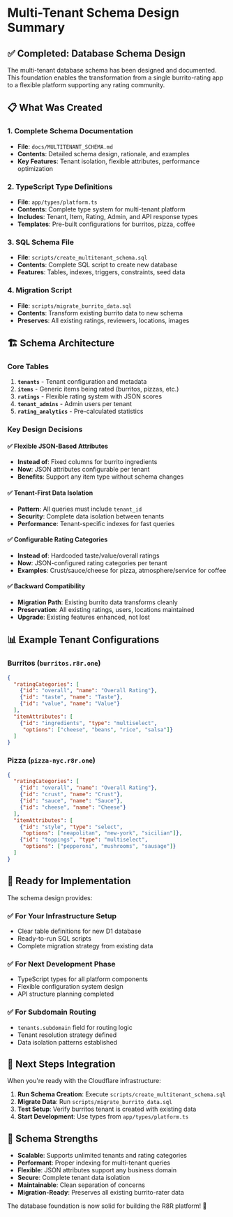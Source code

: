 # Multi-Tenant Schema Design Summary

## ✅ Completed: Database Schema Design

The multi-tenant database schema has been designed and documented. This foundation enables the transformation from a single burrito-rating app to a flexible platform supporting any rating community.

## 📋 What Was Created

### 1. **Complete Schema Documentation**
- **File**: `docs/MULTITENANT_SCHEMA.md`
- **Contents**: Detailed schema design, rationale, and examples
- **Key Features**: Tenant isolation, flexible attributes, performance optimization

### 2. **TypeScript Type Definitions**
- **File**: `app/types/platform.ts`
- **Contents**: Complete type system for multi-tenant platform
- **Includes**: Tenant, Item, Rating, Admin, and API response types
- **Templates**: Pre-built configurations for burritos, pizza, coffee

### 3. **SQL Schema File**
- **File**: `scripts/create_multitenant_schema.sql`
- **Contents**: Complete SQL script to create new database
- **Features**: Tables, indexes, triggers, constraints, seed data

### 4. **Migration Script**
- **File**: `scripts/migrate_burrito_data.sql`
- **Contents**: Transform existing burrito data to new schema
- **Preserves**: All existing ratings, reviewers, locations, images

## 🏗️ Schema Architecture

### Core Tables
1. **`tenants`** - Tenant configuration and metadata
2. **`items`** - Generic items being rated (burritos, pizzas, etc.)
3. **`ratings`** - Flexible rating system with JSON scores
4. **`tenant_admins`** - Admin users per tenant
5. **`rating_analytics`** - Pre-calculated statistics

### Key Design Decisions

#### ✅ **Flexible JSON-Based Attributes**
- **Instead of**: Fixed columns for burrito ingredients
- **Now**: JSON attributes configurable per tenant
- **Benefits**: Support any item type without schema changes

#### ✅ **Tenant-First Data Isolation**
- **Pattern**: All queries must include `tenant_id`
- **Security**: Complete data isolation between tenants
- **Performance**: Tenant-specific indexes for fast queries

#### ✅ **Configurable Rating Categories**
- **Instead of**: Hardcoded taste/value/overall ratings
- **Now**: JSON-configured rating categories per tenant
- **Examples**: Crust/sauce/cheese for pizza, atmosphere/service for coffee

#### ✅ **Backward Compatibility**
- **Migration Path**: Existing burrito data transforms cleanly
- **Preservation**: All existing ratings, users, locations maintained
- **Upgrade**: Existing features enhanced, not lost

## 📊 Example Tenant Configurations

### Burritos (`burritos.r8r.one`)
```json
{
  "ratingCategories": [
    {"id": "overall", "name": "Overall Rating"},
    {"id": "taste", "name": "Taste"},
    {"id": "value", "name": "Value"}
  ],
  "itemAttributes": [
    {"id": "ingredients", "type": "multiselect", 
     "options": ["cheese", "beans", "rice", "salsa"]}
  ]
}
```

### Pizza (`pizza-nyc.r8r.one`)
```json
{
  "ratingCategories": [
    {"id": "overall", "name": "Overall Rating"},
    {"id": "crust", "name": "Crust"},
    {"id": "sauce", "name": "Sauce"},
    {"id": "cheese", "name": "Cheese"}
  ],
  "itemAttributes": [
    {"id": "style", "type": "select", 
     "options": ["neapolitan", "new-york", "sicilian"]},
    {"id": "toppings", "type": "multiselect",
     "options": ["pepperoni", "mushrooms", "sausage"]}
  ]
}
```

## 🎯 Ready for Implementation

The schema design provides:

### ✅ **For Your Infrastructure Setup**
- Clear table definitions for new D1 database
- Ready-to-run SQL scripts
- Complete migration strategy from existing data

### ✅ **For Next Development Phase**
- TypeScript types for all platform components  
- Flexible configuration system design
- API structure planning completed

### ✅ **For Subdomain Routing**
- `tenants.subdomain` field for routing logic
- Tenant resolution strategy defined
- Data isolation patterns established

## 🚀 Next Steps Integration

When you're ready with the Cloudflare infrastructure:

1. **Run Schema Creation**: Execute `scripts/create_multitenant_schema.sql`
2. **Migrate Data**: Run `scripts/migrate_burrito_data.sql` 
3. **Test Setup**: Verify burritos tenant is created with existing data
4. **Start Development**: Use types from `app/types/platform.ts`

## 💪 Schema Strengths

- **Scalable**: Supports unlimited tenants and rating categories
- **Performant**: Proper indexing for multi-tenant queries
- **Flexible**: JSON attributes support any business domain
- **Secure**: Complete tenant data isolation
- **Maintainable**: Clean separation of concerns
- **Migration-Ready**: Preserves all existing burrito-rater data

The database foundation is now solid for building the R8R platform! 🎉